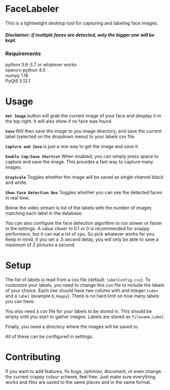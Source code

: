 # FaceLabeler
This is a lightweight desktop tool for capturing and labeling face images.

##### Disclaimer: if multiple faces are detected, only the bigger one will be kept.
### Requirements
python 3.6-3.7 or whatever works  
opencv-python 4.0  
numpy 1.16  
PyQt5 5.12.1

# Usage
**`Get Image`** button will grab the current image of your face and desplay it in the top right. It will also show if no face was found. 

**`Save`** Will then save the image to you image directory, and save the current label (selected on the dropdown menu) to your labels csv file. 

**`Capture and Save`** is just a one way to get the image and save it. 

**`Enable Cap/Save Shortcut`** When enabled, you can simply press space to capture and save the image. This provides a fast way to capture many images.

**`GrayScale`** Toggles whether the image will be saved as single channel black and white.

**`Show Face Detection Box`** Toggles whether you can see the detected faces in real time.

Below the video stream is list of the labels with the number of images matching each label in the database.

You can also configure the face detection algorithm to run slower or faster in the settings. A value closer to 0.1 or 0 is recommended for snappy performace, but it can eat a lot of cpu. So pick whatever works for you. Keep in mind, if you set a .5 second delay, you will only be able to save a maximum of 2 pictures a second.

# Setup
The list of labels is read from a csv file (default: `labelConfig.csv`). To customize your labels, you need to change this csv file to include the labels of your choice. Each row should have two colums with and integer `index` and a `label` (example `0,Happy`). There is no hard limit on how many labels you can have.

You also need a csv file for your labels to be stored in. This should be empty until you start to gather images. Labels are stored as `filename,Label`.

Finally, you need a directory where the images will be saved to.

All of these can be configured in settings.


# Contributing
If you want to add features, fix bugs, optimize, document, or even change the current crappy colour scheme, feel free. Just make sure everything works and files are saved to the same places and in the same format.


